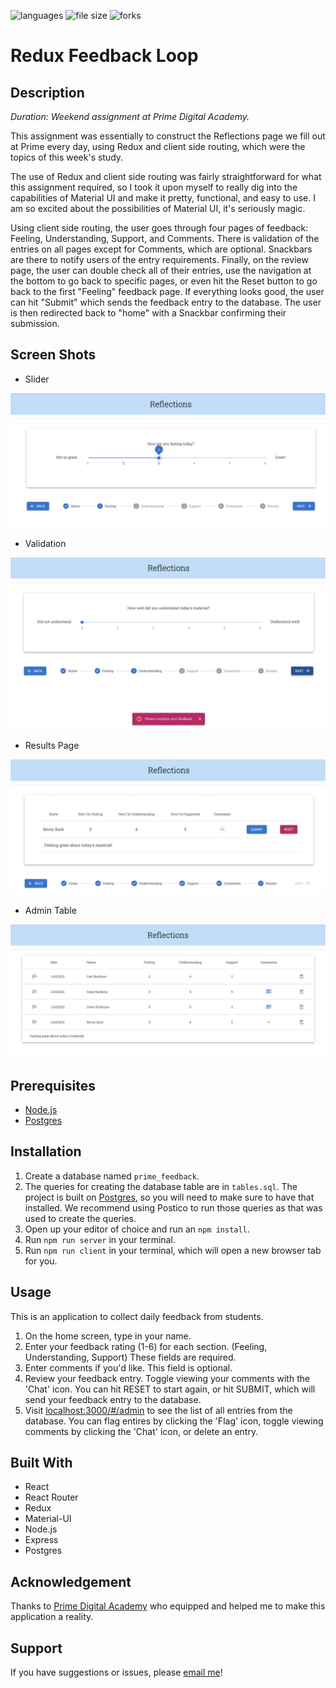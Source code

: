 ![languages](https://img.shields.io/github/languages/top/percburk/redux-feedback-loop?style=flat-square)
![file size](https://img.shields.io/github/languages/code-size/percburk/redux-feedback-loop?style=flat-square)
![forks](https://img.shields.io/github/forks/percburk/redux-feedback-loop?style=social)

# Redux Feedback Loop


## Description

_Duration: Weekend assignment at Prime Digital Academy._

This assignment was essentially to construct the Reflections page we fill out at Prime every day, using Redux and client side routing, which were the topics of this week's study.

The use of Redux and client side routing was fairly straightforward for what this assignment required, so I took it upon myself to really dig into the capabilities of Material UI and make it pretty, functional, and easy to use. I am so excited about the possibilities of Material UI, it's seriously magic.

Using client side routing, the user goes through four pages of feedback: Feeling, Understanding, Support, and Comments. There is validation of the entries on all pages except for Comments, which are optional. Snackbars are there to notify users of the entry requirements. Finally, on the review page, the user can double check all of their entries, use the navigation at the bottom to go back to specific pages, or even hit the Reset button to go back to the first "Feeling" feedback page. If everything looks good, the user can hit "Submit" which sends the feedback entry to the database. The user is then redirected back to "home" with a Snackbar confirming their submission.

## Screen Shots

- Slider

![slider](public/images/slider.png)

- Validation

![validation](public/images/validation.png)

- Results Page

![results](public/images/results.png)

- Admin Table

![admin](public/images/admin.png)

## Prerequisites

- [Node.js](https://nodejs.org/en/)
- [Postgres](https://www.postgresql.org/download/)

## Installation

1. Create a database named `prime_feedback`.
2. The queries for creating the database table are in `tables.sql`. The project is built on [Postgres](https://www.postgresql.org/download/), so you will need to make sure to have that installed. We recommend using Postico to run those queries as that was used to create the queries.
3. Open up your editor of choice and run an `npm install`.
4. Run `npm run server` in your terminal.
5. Run `npm run client` in your terminal, which will open a new browser tab for you.


## Usage

This is an application to collect daily feedback from students.

1. On the home screen, type in your name.
2. Enter your feedback rating (1-6) for each section. (Feeling, Understanding, Support) These fields are required.
3. Enter comments if you'd like. This field is optional.
4. Review your feedback entry. Toggle viewing your comments with the 'Chat' icon. You can hit RESET to start again, or hit SUBMIT, which will send your feedback entry to the database.
5. Visit [localhost:3000/#/admin](http://localhost:3000/#/admin) to see the list of all entries from the database. You can flag entires by clicking the 'Flag' icon, toggle viewing comments by clicking the 'Chat' icon, or delete an entry.


## Built With

- React
- React Router
- Redux
- Material-UI
- Node.js
- Express
- Postgres


## Acknowledgement

Thanks to [Prime Digital Academy](www.primeacademy.io) who equipped and helped me to make this application a reality.


## Support

If you have suggestions or issues, please [email me](mailto:percburk@gmail.com)!
